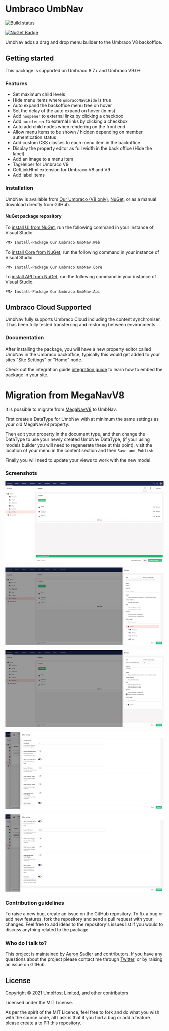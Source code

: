 # Umbraco UmbNav

[![Build status](https://dev.azure.com/TerrabitHost/UmbNav/_apis/build/status/UmbNavV8?branchName=develop)](https://dev.azure.com/TerrabitHost/UmbNav/_build/latest?definitionId=33)

[![NuGet Badge](https://buildstats.info/nuget/Our.Umbraco.UmbNav.Web?includePreReleases=true)](https://www.nuget.org/packages/Our.Umbraco.UmbNav.Web)


UmbNav adds a drag and drop menu builder to the Umbraco V8 backoffice.

## Getting started

This package is supported on Umbraco 8.7+ and Umbraco V9.0+

### Features

- Set maximum child levels
- Hide menu items where `umbracoNaviHide` is true
- Auto expand the backoffice menu tree on hover
- Set the delay of the auto expand on hover (in ms)
- Add `noopener` to external links by clicking a checkbox
- Add `noreferrer` to external links by clicking a checkbox
- Auto add child nodes when rendering on the front end
- Allow menu items to be shown / hidden depending on member authentication status
- Add custom CSS classes to each menu item in the backoffice
- Display the property editor as full width in the back office (Hide the label)
- Add an image to a menu item
- TagHelper for Umbraco V9
- GetLinkHtml extension for Umbraco V8 and V9
- Add label items

### Installation

UmbNav is available from [Our Umbraco (V8 only)](https://our.umbraco.com/packages/backoffice-extensions/umbnav), [NuGet](https://www.nuget.org/packages/Our.Umbraco.UmbNav.Web), or as a manual download directly from GitHub.

#### NuGet package repository
To [install UI from NuGet](https://www.nuget.org/packages/Our.Umbraco.UmbNav.Web), run the following command in your instance of Visual Studio.

    PM> Install-Package Our.Umbraco.UmbNav.Web
	
To [install Core from NuGet](https://www.nuget.org/packages/Our.Umbraco.UmbNav.Core), run the following command in your instance of Visual Studio.

    PM> Install-Package Our.Umbraco.UmbNav.Core

To [install API from NuGet](https://www.nuget.org/packages/Our.Umbraco.UmbNav.Api), run the following command in your instance of Visual Studio.

    PM> Install-Package Our.Umbraco.UmbNav.Api

## Umbraco Cloud Supported

UmbNav fully supports Umbraco Cloud including the content synchroniser, it has been fully tested transferring and restoring between environments.

### Documentation

After installing the package, you will have a new property editor called UmbNav in the Umbraco backoffice, typically this would get added to your sites "Site Settings" or "Home" node.

Check out the integration guide [integration guide](docs/integration-guide.md) to learn how to embed the package in your site.

# Migration from MegaNavV8

It is possible to migrate from [MegaNavV8](https://github.com/AaronSadlerUK/Umbraco.MegaNavV8) to UmbNav.

First create a DataType for UmbNav with at minimum the same settings as your old MegaNavV8 property.

Then edit your property in the document type, and then change the DataType to use your newly created UmbNav DataType, (if your using models builder you will need to regenerate these at this point), visit the location of your menu in the content section and then `Save and Publish`.

Finally you will need to update your views to work with the new model.

### Screenshots

![](https://raw.githubusercontent.com/AaronSadlerUK/Our.Umbraco.UmbNav/develop/Screenshots/UmbNav.1.jpeg)

![](https://raw.githubusercontent.com/AaronSadlerUK/Our.Umbraco.UmbNav/develop/Screenshots/UmbNav.2.jpeg)

![](https://raw.githubusercontent.com/AaronSadlerUK/Our.Umbraco.UmbNav/develop/Screenshots/UmbNav.3.jpeg)

![](https://raw.githubusercontent.com/AaronSadlerUK/Our.Umbraco.UmbNav/develop/Screenshots/UmbNav.4.jpeg)

![](https://raw.githubusercontent.com/AaronSadlerUK/Our.Umbraco.UmbNav/develop/Screenshots/UmbNav.5.jpeg)


### Contribution guidelines

To raise a new bug, create an issue on the GitHub repository. To fix a bug or add new features, fork the repository and send a pull request with your changes. Feel free to add ideas to the repository's issues list if you would to discuss anything related to the package.

### Who do I talk to?
This project is maintained by [Aaron Sadler](https://aaronsadler.uk) and contributors. If you have any questions about the project please contact me through [Twitter](https://twitter.com/AaronSadlerUK), or by raising an issue on GitHub.

## License

Copyright &copy; 2021 [UmbHost Limited](https://umbhost.net), and other contributors

Licensed under the MIT License.

As per the spirit of the MIT Licence, feel free to fork and do what you wish with the source code, all I ask is that if you find a bug or add a feature please create a to PR this repository.
